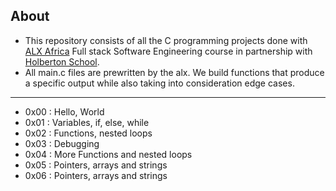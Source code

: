 ## About

- This repository consists of all the C programming projects done with [ALX Africa](https://www.alxafrica.com/) Full stack Software Engineering course in partnership with [Holberton School](https://www.holbertonschool.com/). 
- All main.c files are prewritten by the alx. We build functions that produce a specific output while also taking into consideration edge cases.
---

- 0x00 : Hello, World
- 0x01 : Variables, if, else, while
- 0x02 : Functions, nested loops
- 0x03 : Debugging
- 0x04 : More Functions and nested loops
- 0x05 : Pointers, arrays and strings
- 0x06 : Pointers, arrays and strings
